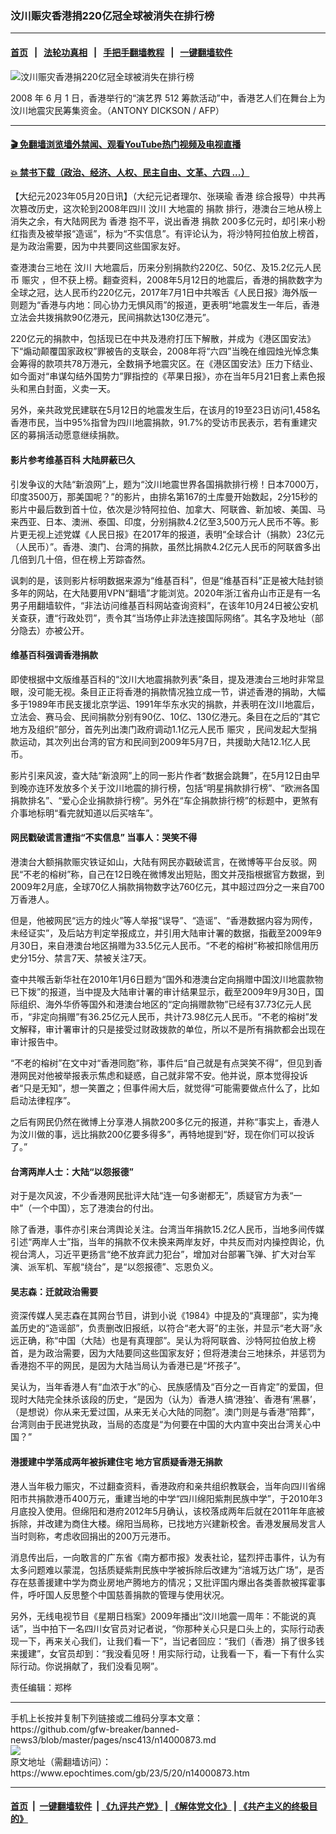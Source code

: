 ### 汶川赈灾香港捐220亿冠全球被消失在排行榜
------------------------

#### [首页](https://github.com/gfw-breaker/banned-news3/blob/master/README.md) &nbsp;&nbsp;|&nbsp;&nbsp; [法轮功真相](https://github.com/begood0513/basic/blob/master/README.md)  &nbsp;&nbsp;|&nbsp;&nbsp; [手把手翻墙教程](https://github.com/gfw-breaker/guides/wiki)  &nbsp;&nbsp;|&nbsp;&nbsp; [一键翻墙软件](https://github.com/gfw-breaker/nogfw/blob/master/README.md)  



<div><img alt="汶川赈灾香港捐220亿冠全球被消失在排行榜" class="attachment-djy_600_400 size-djy_600_400 wp-post-image" src="https://i.epochtimes.com/assets/uploads/2023/05/id14000882-000_Hkg1349037-600x400.jpeg"/>
<div class="caption">
 <p>
  2008 年 6 月 1 日，香港举行的“演艺界 512 筹款活动”中，香港艺人们在舞台上为汶川地震灾民筹集资金。（ANTONY DICKSON / AFP）
 </p>
</div></div><hr/>

#### [ 🎬  免翻墙浏览墙外禁闻、观看YouTube热门视频及电视直播](https://github.com/gfw-breaker/HelloWorld)

#### [ 💥  禁书下载（政治、经济、人权、民主自由、文革、六四 ...）](https://github.com/gfw-breaker/books/blob/master/README.md)

<div><p>
 【大纪元2023年05月20日讯】（大纪元记者理尔、张瑛瑜
 <ok href="https://www.epochtimes.com/gb/tag/%E9%A6%99%E6%B8%AF.html">
  香港
 </ok>
 综合报导）中共再次篡改历史，这次轮到2008年四川
 <ok href="https://www.epochtimes.com/gb/tag/%E6%B1%B6%E5%B7%9D.html">
  汶川
 </ok>
 大地震的
 <ok href="https://www.epochtimes.com/gb/tag/%E6%8D%90%E6%AC%BE.html">
  捐款
 </ok>
 排行，港澳台三地从榜上消失之余，有大陆网民为
 <ok href="https://www.epochtimes.com/gb/tag/%E9%A6%99%E6%B8%AF.html">
  香港
 </ok>
 抱不平，说出香港
 <ok href="https://www.epochtimes.com/gb/tag/%E6%8D%90%E6%AC%BE.html">
  捐款
 </ok>
 200多亿元时，却引来小粉红指责及被举报“造谣”，标为“不实信息”。有评论认为，将沙特阿拉伯放上榜首，是为政治需要，因为中共要同这些国家友好。
</p>
<p>
 查港澳台三地在
 <ok href="https://www.epochtimes.com/gb/tag/%E6%B1%B6%E5%B7%9D.html">
  汶川
 </ok>
 大地震后，历来分别捐款约220亿、50亿、及15.2亿元人民币
 <ok href="https://www.epochtimes.com/gb/tag/%E8%B5%88%E7%81%BE.html">
  赈灾
 </ok>
 ，但不获上榜。翻查资料，2008年5月12日的地震后，香港的捐款数字为全球之冠，达人民币约220亿元，2017年7月1日中共喉舌《人民日报》海外版一则题为“香港与内地：同心协力无惧风雨”的报道，更表明“地震发生一年后，香港立法会共拨捐款90亿港元，民间捐款达130亿港元”。
</p>
<p>
 220亿元的捐款中，包括现已在中共及港府打压下解散，并成为《港区国安法》下“煽动颠覆国家政权”罪被告的支联会，2008年将“六四”当晚在维园烛光悼念集会筹得的款项共78万港元，全数捐予地震灾区。在《港区国安法》压力下结业、如今面对“串谋勾结外国势力”罪指控的《苹果日报》，亦在当年5月21日套上素色报头和黑白封面，义卖一天。
</p>
<p>
 另外，亲共政党民建联在5月12日的地震发生后，在该月的19至23日访问1,458名香港市民，当中95%指曾为四川地震捐款，91.7%的受访市民表示，若有重建灾区的募捐活动愿意继续捐款。
</p>
<h4>
 影片参考维基百科 大陆屏蔽已久
</h4>
<p>
 引发争议的大陆“新浪网”上，题为“汶川地震世界各国捐款排行榜！日本7000万，印度3500万，那美国呢？”的影片，由排名第167的土库曼开始数起，2分15秒的影片中最后数到首十位，依次是沙特阿拉伯、加拿大、阿联酋、新加坡、美国、马来西亚、日本、澳洲、泰国、印度，分别捐款4.2亿至3,500万元人民币不等。影片更无视上述党媒《人民日报》在2017年的报道，表明“全球合计（捐款）23亿元（人民币）”。香港、澳门、台湾的捐款，虽然比捐款4.2亿元人民币的阿联酋多出几倍到几十倍，但在榜上芳踪杳然。
</p>
<p>
 讽刺的是，该则影片标明数据来源为“维基百科”，但是“维基百科”正是被大陆封锁多年的网站，在大陆要用VPN“翻墙”才能浏览。2020年浙江省舟山市正是有一名男子用翻墙软件，“非法访问维基百科网站查询资料”，在该年10月24日被公安机关查获，遭“行政处罚”，责令其“当场停止非法连接国际网络”。其名字及地址（部分隐去）亦被公开。
</p>
<h4>
 维基百科强调香港捐款
</h4>
<p>
 即使根据中文版维基百科的“汶川大地震捐款列表”条目，提及港澳台三地时非常显眼，没可能无视。条目正正将香港的捐款情况独立成一节，讲述香港的捐助，大幅多于1989年市民支援北京学运、1991年华东水灾的捐款，并表明在汶川地震后，立法会、赛马会、民间捐款分别有90亿、10亿、130亿港元。条目在之后的“其它地方及组织”部分，首先列出澳门政府调动1.1亿元人民币
 <ok href="https://www.epochtimes.com/gb/tag/%E8%B5%88%E7%81%BE.html">
  赈灾
 </ok>
 ，民间发起大型捐款运动，其次列出台湾的官方和民间到2009年5月7日，共援助大陆12.1亿人民币。
</p>
<p>
 影片引来风波，查大陆“新浪网”上的同一影片作者“数据会跳舞”，在5月12日由早到晚亦连环发放多个关于汶川地震的排行榜，包括“明星捐款排行榜”、“欧洲各国捐款排名”、“爱心企业捐款排行榜”。另外在“车企捐款排行榜”的标题中，更煞有介事地标明“看完就知道以后买啥车”。
</p>
<h4>
 网民戳破谎言遭指“不实信息” 当事人：哭笑不得
</h4>
<p>
 港澳台大额捐款赈灾铁证如山，大陆有网民亦戳破谎言，在微博等平台反驳。网民“不老的榕树”称，自己在12日晚在微博发出短贴，图文并茂指根据官方数据，到2009年2月底，全球70亿人捐款捐物数字达760亿元，其中超过四分之一来自700万香港人。
</p>
<p>
 但是，他被网民“远方的烛火”等人举报“误导”、“造谣”、“香港数据内容为网传，未经证实”，及后站方判定举报成立，并引用大陆审计署的数据，指截至2009年9月30日，来自港澳台地区捐赠为33.5亿元人民币。“不老的榕树”称被扣除信用历史分15分、禁言7天、禁被关注7天。
</p>
<p>
 查中共喉舌新华社在2010年1月6日题为“国外和港澳台定向捐赠中国汶川地震款物已下拨”的报道，当中提及大陆审计署的审计结果显示，截至2009年9月30日，国际组织、海外华侨等国外和港澳台地区的“定向捐赠款物”已经有37.73亿元人民币，“非定向捐赠”有36.25亿元人民币，共计73.98亿元人民币。“不老的榕树”发文解释，审计署审计的只是接受过财政拨款的单位，所以不是所有捐款都会出现在审计报告中。
</p>
<p>
 “不老的榕树”在文中对“香港同胞”称，事件后“自己就是有点哭笑不得”，但见到香港网民对他被举报表示焦虑和疑惑，自己就非常不安。他并说，原本觉得投诉者“只是无知”，想一笑置之；但事件闹大后，就觉得“可能需要做点什么了，比如启动法律程序”。
</p>
<p>
 之后有网民仍然在微博上分享港人捐款200多亿元的报道，并称“事实上，香港人为汶川做的事，远比捐款200亿要多得多”，再特地提到“好，现在你们可以投诉了。”
</p>
<h4>
 台湾两岸人士：大陆“以怨报德”
</h4>
<p>
 对于是次风波，不少香港网民批评大陆“连一句多谢都无”，质疑官方为表“一中”（一个中国），忘了港澳台的付出。
</p>
<p>
 除了香港，事件亦引来台湾舆论关注。台湾当年捐款15.2亿人民币，当地多间传媒引述“两岸人士”指，当年的捐款不仅未换来两岸友好，中共反而对内操控舆论，仇视台湾人，习近平更扬言“绝不放弃武力犯台”，增加对台部署飞弹、扩大对台军演、派军机、军舰“绕台”，是“以怨报德”、忘恩负义。
</p>
<h4>
 吴志森：迁就政治需要
</h4>
<p>
 资深传媒人吴志森在其网台节目，讲到小说《1984》中提及的“真理部”，实为掩盖历史的“造谣部”，负责删改旧报纸，以符合“老大哥”的主张，并显示“老大哥”永远正确，称“中国（大陆）也是有真理部”。吴认为将阿联酋、沙特阿拉伯放上榜首，是为政治需要，因为大陆要同这些国家友好；但将港澳台三地抹杀，并惩罚为香港抱不平的网民，是因为大陆当局认为香港已是“坏孩子”。
</p>
<p>
 吴认为，当年香港人有“血浓于水”的心、民族感情及“百分之一百肯定”的爱国，但现时大陆完全抹杀该段的历史，“是因为（认为）香港人搞‘港独’、香港有‘黑暴’，（是想说）你从来无爱过国，从来无关心大陆的同胞”。澳门则是与香港“陪葬”，台湾则由于民进党执政，当局的态度是“为何要在中国的大内宣中突出台湾关心中国？”
</p>
<h4>
 港援建中学落成两年被拆建住宅 地方官质疑香港无捐款
</h4>
<p>
 港人当年极力赈灾，不过翻查资料，香港政府和亲共组织教联会，当年向四川省绵阳市共捐款港币400万元，重建当地的中学“四川绵阳紫荆民族中学”，于2010年3月底投入使用。但绵阳和港府2012年5月确认，该校落成两年后就在2011年年底被拆除，并改建为商住大楼。绵阳当局称，已找地方兴建新校舍。香港发展局发言人当时则称，考虑收回捐出的200万元港币。
</p>
<p>
 消息传出后，一向敢言的广东省《南方都市报》发表社论，猛烈抨击事件，认为有太多问题难以蒙混，包括质疑紫荆民族中学被拆除后改建为“涪城万达广场”，是否存在慈善援建中学为商业房地产腾地方的情况；又批评国内爆出各类善款被挥霍事件，呼吁国人反思整个中国慈善捐款的管理与使用状况。
</p>
<p>
 另外，无线电视节目《星期日档案》2009年播出“汶川地震一周年：不能说的真话”，当中拍下一名四川女官员对记者说，“你那种关心只是口头上的，实际行动表现一下，再来关心我们，让我们看一下”，当记者回应：“我们（香港）捐了很多钱来援建”，女官员却到：“我没看见呀！用实际行动，让我看一下，看一下有什么实际行动。你说捐献了，我们没看见啊”。
</p>
<p>
 责任编辑：郑桦
</p>
</div>
<hr/>
手机上长按并复制下列链接或二维码分享本文章：<br/>
https://github.com/gfw-breaker/banned-news3/blob/master/pages/nsc413/n14000873.md <br/>
<a href='https://github.com/gfw-breaker/banned-news3/blob/master/pages/nsc413/n14000873.md'><img src='https://github.com/gfw-breaker/banned-news3/blob/master/pages/nsc413/n14000873.md.png'/></a> <br/>
原文地址（需翻墙访问）：https://www.epochtimes.com/gb/23/5/20/n14000873.htm


------------------------
#### [首页](https://github.com/gfw-breaker/banned-news3/blob/master/README.md) &nbsp;|&nbsp; [一键翻墙软件](https://github.com/gfw-breaker/nogfw/blob/master/README.md) &nbsp;| [《九评共产党》](https://github.com/gfw-breaker/9ping.md/blob/master/README.md#九评之一评共产党是什么) | [《解体党文化》](https://github.com/gfw-breaker/jtdwh.md/blob/master/README.md) | [《共产主义的终极目的》](https://github.com/gfw-breaker/gczydzjmd.md/blob/master/README.md)


<img src='http://gfw-breaker.win/banned-news3/pages/nsc413/n14000873.md' width='0px' height='0px'/>